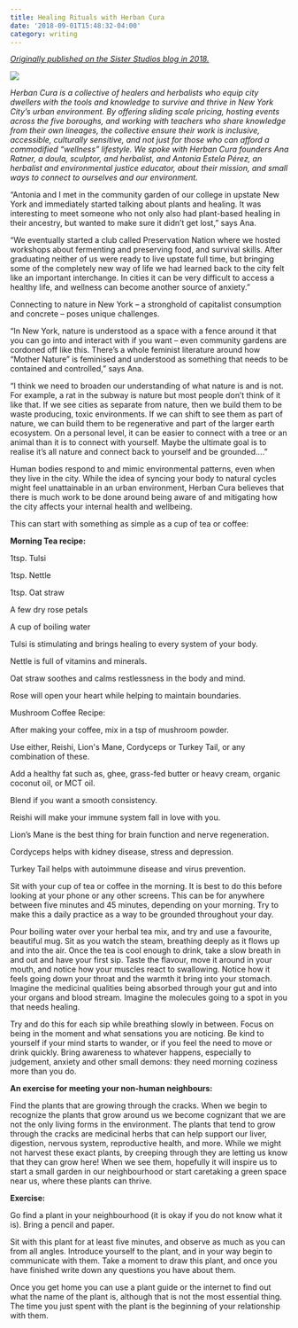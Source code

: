 ```yaml
---
title: Healing Rituals with Herban Cura
date: '2018-09-01T15:48:32-04:00'
category: writing
---
```

[_Originally published on the Sister Studios blog in 2018._](https://sisterstudios.com.au/blogs/journal/herban-cura-healers-herbalists-in-nyc-by-tara-kenny)

![](/img/voucher1_1_large.jpeg)

_Herban Cura is a collective of healers and herbalists who equip city dwellers with the tools and knowledge to survive and thrive in New York City’s urban environment. By offering sliding scale pricing, hosting events across the five boroughs, and working with teachers who share knowledge from their own lineages, the collective ensure their work is inclusive, accessible, culturally sensitive, and not just for those who can afford a commodified “wellness” lifestyle. We spoke with Herban Cura founders Ana Ratner, a doula, sculptor, and herbalist, and Antonia Estela Pérez, an herbalist and environmental justice educator, about their mission, and small ways to connect to ourselves and our environment._

“Antonia and I met in the community garden of our college in upstate New York and immediately started talking about plants and healing. It was interesting to meet someone who not only also had plant-based healing in their ancestry, but wanted to make sure it didn’t get lost,” says Ana.

“We eventually started a club called Preservation Nation where we hosted workshops about fermenting and preserving food, and survival skills. After graduating neither of us were ready to live upstate full time, but bringing some of the completely new way of life we had learned back to the city felt like an important interchange. In cities it can be very difficult to access a healthy life, and wellness can become another source of anxiety.”

Connecting to nature in New York – a stronghold of capitalist consumption and concrete –  poses unique challenges.

“In New York, nature is understood as a space with a fence around it that you can go into and interact with if you want – even community gardens are cordoned off like this. There’s a whole feminist literature around how “Mother Nature” is feminised and understood as something that needs to be contained and controlled,” says Ana.

“I think we need to broaden our understanding of what nature is and is not. For example, a rat in the subway is nature but most people don’t think of it like that. If we see cities as separate from nature, then we build them to be waste producing, toxic environments. If we can shift to see them as part of nature, we can build them to be regenerative and part of the larger earth ecosystem. On a personal level, it can be easier to connect with a tree or an animal than it is to connect with yourself. Maybe the ultimate goal is to realise it’s all nature and connect back to yourself and be grounded....”

Human bodies respond to and mimic environmental patterns, even when they live in the city. While the idea of syncing your body to natural cycles might feel unattainable in an urban environment, Herban Cura believes that there is much work to be done around being aware of and mitigating how the city affects your internal health and wellbeing.

This can start with something as simple as a cup of tea or coffee:

**Morning Tea recipe:**



1tsp. Tulsi



1tsp. Nettle



1tsp. Oat straw



A few dry rose petals



A cup of boiling water



Tulsi is stimulating and brings healing to every system of your body.



Nettle is full of vitamins and minerals.



Oat straw soothes and calms restlessness in the body and mind.



Rose will open your heart while helping to maintain boundaries.



Mushroom Coffee Recipe:



After making your coffee, mix in a tsp of mushroom powder.



Use either, Reishi, Lion's Mane, Cordyceps or Turkey Tail, or any combination of these.



Add a healthy fat such as, ghee, grass-fed butter or heavy cream, organic coconut oil, or MCT oil.



Blend if you want a smooth consistency.



Reishi will make your immune system fall in love with you.



Lion’s Mane is the best thing for brain function and nerve regeneration.



Cordyceps helps with kidney disease, stress and depression.



Turkey Tail helps with autoimmune disease and virus prevention.



 



Sit with your cup of tea or coffee in the morning. It is best to do this before looking at your phone or any other screens. This can be for anywhere between five minutes and 45 minutes, depending on your morning. Try to make this a daily practice as a way to be grounded throughout your day.



Pour boiling water over your herbal tea mix, and try and use a favourite, beautiful mug. Sit as you watch the steam, breathing deeply as it flows up and into the air. Once the tea is cool enough to drink, take a slow breath in and out and have your first sip. Taste the flavour, move it around in your mouth, and notice how your muscles react to swallowing. Notice how it feels going down your throat and the warmth it bring into your stomach. Imagine the medicinal qualities being absorbed through your gut and into your organs and blood stream. Imagine the molecules going to a spot in you that needs healing.



Try and do this for each sip while breathing slowly in between. Focus on being in the moment and what sensations you are noticing. Be kind to yourself if your mind starts to wander, or if you feel the need to move or drink quickly. Bring awareness to whatever happens, especially to judgement, anxiety and other small demons: they need morning coziness more than you do.  



**An exercise for meeting your non-human neighbours:**



Find the plants that are growing through the cracks. When we begin to recognize the plants that grow around us we become cognizant that we are not the only living forms in the environment. The plants that tend to grow through the cracks are medicinal herbs that can help support our liver, digestion, nervous system, reproductive health, and more. While we might not harvest these exact plants, by creeping through they are letting us know that they can grow here! When we see them, hopefully it will inspire us to start a small garden in our neighbourhood or start caretaking a green space near us, where these plants can thrive.



**Exercise:**



Go find a plant in your neighbourhood (it is okay if you do not know what it is). Bring a pencil and paper.



Sit with this plant for at least five minutes, and observe as much as you can from all angles. Introduce yourself to the plant, and in your way begin to communicate with them. Take a moment to draw this plant, and once you have finished write down any questions you have about them.



Once you get home you can use a plant guide or the internet to find out what the name of the plant is, although that is not the most essential thing. The time you just spent with the plant is the beginning of your relationship with them.
